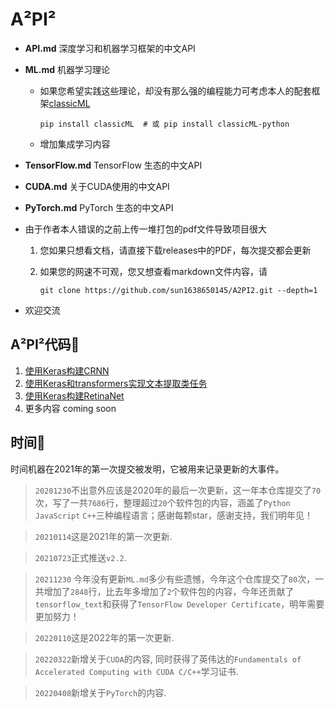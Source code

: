 # A²PI²

* <b>API.md</b> 深度学习和机器学习框架的中文API

* <b>ML.md</b> 机器学习理论

  * 如果您希望实践这些理论，却没有那么强的编程能力可考虑本人的配套框架[classicML](https://github.com/sun1638650145/classicML)

     ```shell
     pip install classicML  # 或 pip install classicML-python
     ```
     
  * 增加集成学习内容

* <b>TensorFlow.md</b> TensorFlow 生态的中文API

* <b>CUDA.md</b> 关于CUDA使用的中文API

* <b>PyTorch.md</b> PyTorch 生态的中文API

* 由于作者本人错误的之前上传一堆打包的pdf文件导致项目很大

  1. 您如果只想看文档，请直接下载releases中的PDF，每次提交都会更新

  2. 如果您的网速不可观，您又想查看markdown文件内容，请

     ```shell
     git clone https://github.com/sun1638650145/A2PI2.git --depth=1
     ```

* 欢迎交流

## A²PI²代码🌰

1. [使用Keras构建CRNN](https://github.com/sun1638650145/CRNN)
2. [使用Keras和transformers实现文本提取类任务](https://github.com/sun1638650145/TextExtraction)
3. [使用Keras构建RetinaNet](https://github.com/sun1638650145/RetinaNet)
4. 更多内容 coming soon

## 时间🤖️

时间机器在2021年的第一次提交被发明，它被用来记录更新的大事件。

> ```20201230```不出意外应该是2020年的最后一次更新，这一年本仓库提交了```70```次，写了一共```7686```行，整理超过```20```个软件包的内容，涵盖了```Python``` ```JavaScript``` ```C++```三种编程语言；感谢每颗star，感谢支持，我们明年见！

>```20210114```这是2021年的第一次更新.

>`20210723`正式推送`v2.2`.

> `20211230` 今年没有更新`ML.md`多少有些遗憾，今年这个仓库提交了`80`次，一共增加了`2848`行，比去年多增加了`2`个软件包的内容，今年还贡献了`tensorflow_text`和获得了`TensorFlow Developer Certificate`，明年需要更加努力！

> ```20220110```这是2022年的第一次更新.

> `20220322`新增关于`CUDA`的内容, 同时获得了英伟达的`Fundamentals of Accelerated Computing with CUDA C/C++`学习证书.

> `20220408`新增关于`PyTorch`的内容.
